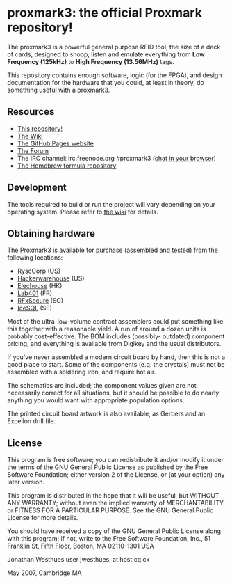 # proxmark3: the official Proxmark repository!

The proxmark3 is a powerful general purpose RFID tool, the size of a deck
of cards, designed to snoop, listen and emulate everything from
**Low Frequency (125kHz)** to **High Frequency (13.56MHz)** tags.

This repository contains enough software, logic (for the FPGA), and design
documentation for the hardware that you could, at least in theory,
do something useful with a proxmark3.

## Resources

* [This repository!](https://github.com/Proxmark/proxmark3)
* [The Wiki](https://github.com/Proxmark/proxmark3/wiki)
* [The GitHub Pages website](http://proxmark.github.io/proxmark3/)
* [The Forum](http://www.proxmark.org/forum)
* The IRC channel: irc.freenode.org #proxmark3 ([chat in your browser](http://webchat.freenode.net/?channels=#proxmark3))
* [The Homebrew formula repository](https://github.com/Proxmark/homebrew-proxmark3)
   
## Development

The tools required to build  or run the project will vary depending on
your operating system. Please refer to [the wiki](https://github.com/Proxmark/proxmark3/wiki) for details.

## Obtaining hardware

The Proxmark3 is available for purchase (assembled and tested) from the
following locations:

* [RyscCorp](https://proxmark3.com/) (US)
* [Hackerwarehouse](https://hackerwarehouse.com/) (US)
* [Elechouse](http://www.elechouse.com/) (HK)
* [Lab401](https://lab401.com/) (FR)
* [RFxSecure](http://www.rfxsecure.com/) (SG)
* [IceSQL](http://proxmark3.tictail.com/) (SE)
   
Most of the ultra-low-volume contract assemblers could put
something like this together with a reasonable yield. A run of around
a dozen units is probably cost-effective. The BOM includes (possibly-
outdated) component pricing, and everything is available from Digikey
and the usual distributors.

If you've never assembled a modern circuit board by hand, then this is
not a good place to start. Some of the components (e.g. the crystals)
must not be assembled with a soldering iron, and require hot air.

The schematics are included; the component values given are not
necessarily correct for all situations, but it should be possible to do
nearly anything you would want with appropriate population options.

The printed circuit board artwork is also available, as Gerbers and an
Excellon drill file.


## License

This program is free software; you can redistribute it and/or modify
it under the terms of the GNU General Public License as published by
the Free Software Foundation; either version 2 of the License, or
(at your option) any later version.

This program is distributed in the hope that it will be useful,
but WITHOUT ANY WARRANTY; without even the implied warranty of
MERCHANTABILITY or FITNESS FOR A PARTICULAR PURPOSE.  See the
GNU General Public License for more details.

You should have received a copy of the GNU General Public License
along with this program; if not, write to the Free Software
Foundation, Inc., 51 Franklin St, Fifth Floor, Boston, MA  02110-1301  USA


Jonathan Westhues
user jwesthues, at host cq.cx

May 2007, Cambridge MA
